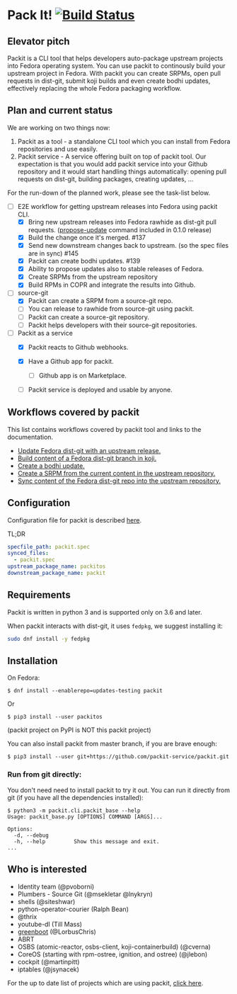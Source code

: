 # Pack It! [![Build Status](https://zuul-ci.org/gated.svg)](https://softwarefactory-project.io/zuul/t/local/builds?project=packit-service/packit)

## Elevator pitch

Packit is a CLI tool that helps developers auto-package upstream projects
into Fedora operating system.
You can use packit to continously build your upstream project in Fedora.
With packit you can create SRPMs, open pull requests in dist-git, submit koji builds and even
create bodhi updates, effectively replacing the whole Fedora packaging workflow.

## Plan and current status

We are working on two things now:
 1. Packit as a tool - a standalone CLI tool which you can install from Fedora
    repositories and use easily.
 2. Packit service - A service offering built on top of packit tool. Our
    expectation is that you would add packit service into your Github
    repository and it would start handling things automatically: opening pull
    requests on dist-git, building packages, creating updates, ...

For the run-down of the planned work, please see the task-list below.


* [ ] E2E workflow for getting upstream releases into Fedora using packit CLI.
  * [x] Bring new upstream releases into Fedora rawhide as dist-git pull
        requests. ([propose-update](https://packit.dev/docs/cli/propose-update/) command included in 0.1.0 release)
  * [x] Build the change once it's merged. #137
  * [x] Send new downstream changes back to upstream. (so the spec files are in
        sync) #145
  * [x] Packit can create bodhi updates. #139
  * [x] Ability to propose updates also to stable releases of Fedora.
  * [x] Create SRPMs from the upstream repository
  * [x] Build RPMs in COPR and integrate the results into Github.
* [ ] source-git
  * [x] Packit can create a SRPM from a source-git repo.
  * [ ] You can release to rawhide from source-git using packit.
  * [ ] Packit can create a source-git repository.
  * [ ] Packit helps developers with their source-git repositories.
* [ ] Packit as a service
  * [x] Packit reacts to Github webhooks.
  * [x] Have a Github app for packit.
    * [ ] Github app is on Marketplace.
  * [ ] Packit service is deployed and usable by anyone.


## Workflows covered by packit

This list contains workflows covered by packit tool and links to the documentation.

* [Update Fedora dist-git with an upstream release.](https://packit.dev/docs/cli/propose-update/)
* [Build content of a Fedora dist-git branch in koji.](https://packit.dev/docs/cli/build/)
* [Create a bodhi update.](https://packit.dev/docs/cli/create-bodhi-update/)
* [Create a SRPM from the current content in the upstream repository.](https://packit.dev/docs/cli/srpm/)
* [Sync content of the Fedora dist-git repo into the upstream repository.](https://packit.dev/docs/cli/sync-from-downstream/)


## Configuration

Configuration file for packit is described [here](http://packit.dev/docs/configuration/).

TL;DR

```yaml
specfile_path: packit.spec
synced_files:
  - packit.spec
upstream_package_name: packitos
downstream_package_name: packit
```


## Requirements

Packit is written in python 3 and is supported only on 3.6 and later.

When packit interacts with dist-git, it uses `fedpkg`, we suggest installing it:

```bash
sudo dnf install -y fedpkg
```

## Installation

On Fedora:

```
$ dnf install --enablerepo=updates-testing packit
```

Or

```
$ pip3 install --user packitos
```

(packit project on PyPI is NOT this packit project)

You can also install packit from master branch, if you are brave enough:

```
$ pip3 install --user git+https://github.com/packit-service/packit.git
```


### Run from git directly:

You don't need need to install packit to try it out. You can run it directly
from git (if you have all the dependencies installed):

```
$ python3 -m packit.cli.packit_base --help
Usage: packit_base.py [OPTIONS] COMMAND [ARGS]...

Options:
  -d, --debug
  -h, --help         Show this message and exit.
...
```


## Who is interested

* Identity team (@pvoborni)
* Plumbers - Source Git (@msekletar @lnykryn)
* shells (@siteshwar)
* python-operator-courier (Ralph Bean)
* @thrix
* youtube-dl (Till Mass)
* [greenboot](https://github.com/LorbusChris/greenboot/) (@LorbusChris)
* ABRT
* OSBS (atomic-reactor, osbs-client, koji-containerbuild) (@cverna)
* CoreOS (starting with rpm-ostree, ignition, and ostree) (@jlebon)
* cockpit (@martinpitt)
* iptables (@jsynacek)

For the up to date list of projects which are using packit, [click here](https://github.com/packit-service/research/blob/master/onboard/status.md).
